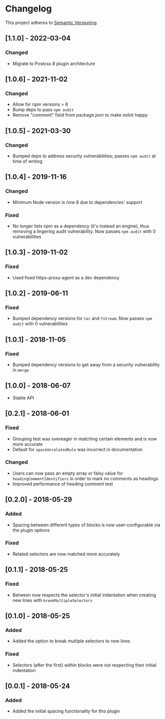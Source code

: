 # Changelog
This project adheres to [Semantic Versioning](http://semver.org/).

## [1.1.0] - 2022-03-04
### Changed
- Migrate to Postcss 8 plugin architecture

## [1.0.6] - 2021-11-02
### Changed
- Allow for npm versions > 6
- Bump deps to pass `npm audit`
- Remove "comment" field from package.json to make eslint happy

## [1.0.5] - 2021-03-30
### Changed
- Bumped deps to address security vulnerabilities; passes `npm audit` at time of writing

## [1.0.4] - 2019-11-16
### Changed
- Minimum Node version is now 8 due to dependencies' support

### Fixed
- No longer lists npm as a dependency (it's instead an engine), thus removing a lingering audit vulnerability. Now passes `npm audit` with 0 vulnerabilities

## [1.0.3] - 2019-11-02
### Fixed
- Used fixed https-proxy-agent as a dev dependency

## [1.0.2] - 2019-06-11
### Fixed
- Bumped dependency versions for `tar` and `fstream`. Now passes `npm audit` with 0 vulnerabilities

## [1.0.1] - 2018-11-05
### Fixed
- Bumped dependency versions to get away from a security vulnerability in `merge`

## [1.0.0] - 2018-06-07
- Stable API

## [0.2.1] - 2018-06-01
### Fixed
- Grouping test was overeager in matching certain elements and is now more accurate
- Default for `spaceUnrelatedRule` was incorrect in documentation

### Changed
- Users can now pass an empty array or falsy value for `headingCommentIdentifiers` in order to mark no comments as headings
- Improved performance of heading comment test

## [0.2.0] - 2018-05-29
### Added
- Spacing between different types of blocks is now user-configurable via the plugin options

### Fixed
- Related selectors are now matched more accurately

## [0.1.1] - 2018-05-25
### Fixed
- Between now respects the selector's initial indentation when creating new lines with `breakMultipleSelectors`

## [0.1.0] - 2018-05-25
### Added
- Added the option to break multiple selectors to new lines

### Fixed
- Selectors (after the first) within blocks were not respecting their initial indentation


## [0.0.1] - 2018-05-24
### Added
- Added the initial spacing functionality for this plugin
